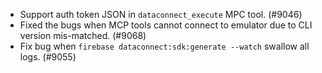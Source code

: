 - Support auth token JSON in `dataconnect_execute` MPC tool. (#9046)
- Fixed the bugs when MCP tools cannot connect to emulator due to CLI version mis-matched. (#9068)
- Fix bug when `firebase dataconnect:sdk:generate --watch` swallow all logs. (#9055)
